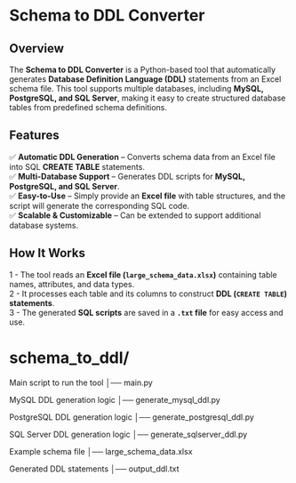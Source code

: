 # **Schema to DDL Converter**

## **Overview**
The **Schema to DDL Converter** is a Python-based tool that automatically generates **Database Definition Language (DDL)** statements from an Excel schema file. This tool supports multiple databases, including **MySQL, PostgreSQL, and SQL Server**, making it easy to create structured database tables from predefined schema definitions.

## **Features**
✅ **Automatic DDL Generation** – Converts schema data from an Excel file into SQL **CREATE TABLE** statements.  
✅ **Multi-Database Support** – Generates DDL scripts for **MySQL, PostgreSQL, and SQL Server**.  
✅ **Easy-to-Use** – Simply provide an **Excel file** with table structures, and the script will generate the corresponding SQL code.  
✅ **Scalable & Customizable** – Can be extended to support additional database systems.  

## **How It Works**
1 - The tool reads an **Excel file (`large_schema_data.xlsx`)** containing table names, attributes, and data types.  
2 - It processes each table and its columns to construct **DDL (`CREATE TABLE`) statements**.  
3 - The generated **SQL scripts** are saved in a **`.txt` file** for easy access and use.  


# **schema_to_ddl/** 
Main script to run the tool
│── main.py      

MySQL DDL generation logic
│── generate_mysql_ddl.py    

PostgreSQL DDL generation logic
│── generate_postgresql_ddl.py 

SQL Server DDL generation logic
│── generate_sqlserver_ddl.py   

Example schema file
│── large_schema_data.xlsx      

Generated DDL statements
│── output_ddl.txt              

